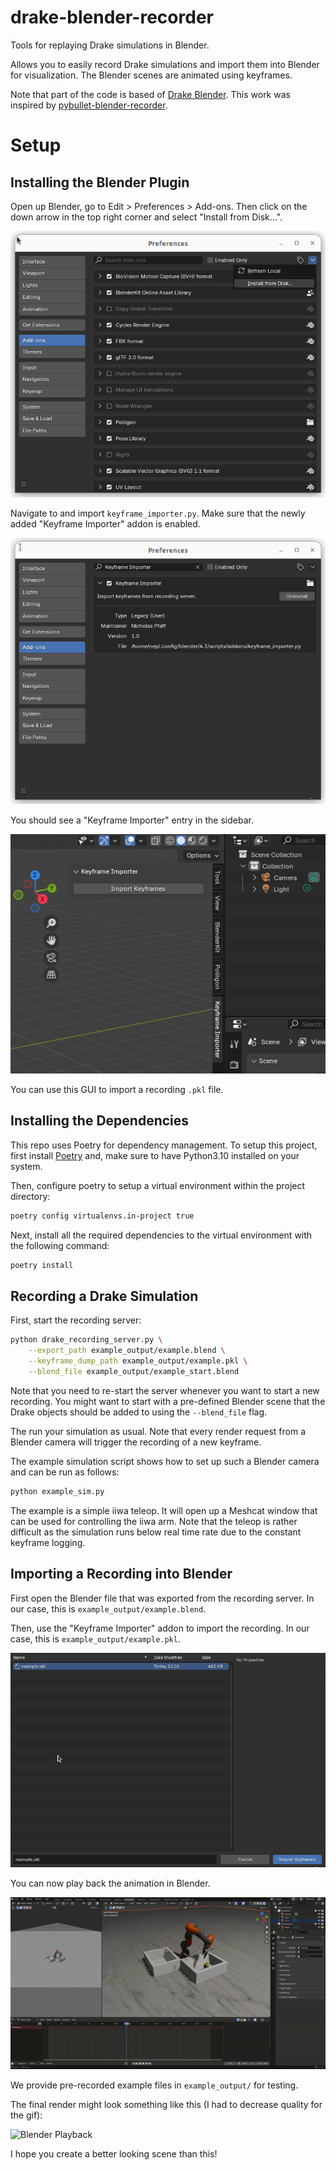 # drake-blender-recorder
Tools for replaying Drake simulations in Blender.

Allows you to easily record Drake simulations and import them into Blender for
visualization. The Blender scenes are animated using keyframes.

Note that part of the code is based of [Drake Blender](https://github.com/RobotLocomotion/drake-blender).
This work was inspired by [pybullet-blender-recorder](https://github.com/huy-ha/pybullet-blender-recorder).

# Setup

## Installing the Blender Plugin

Open up Blender, go to Edit > Preferences > Add-ons. Then click on the down arrow in
the top right corner and select "Install from Disk...".

![Blender Plugin Installation](media/blender_plugin_install.png)

Navigate to and import `keyframe_importer.py`. Make sure that the newly added
"Keyframe Importer" addon is enabled.

![Blender Addon Enabled](media/blender_plugin_enabled.png)

You should see a "Keyframe Importer" entry in the sidebar.

![Blender Sidebar](media/blender_sidebar.png)

You can use this GUI to import a recording `.pkl` file.

## Installing the Dependencies

This repo uses Poetry for dependency management. To setup this project, first install
[Poetry](https://python-poetry.org/docs/#installation) and, make sure to have Python3.10
installed on your system.

Then, configure poetry to setup a virtual environment within the project directory:
```bash
poetry config virtualenvs.in-project true
```

Next, install all the required dependencies to the virtual environment with the
following command:
```bash
poetry install
```

## Recording a Drake Simulation

First, start the recording server:

```bash
python drake_recording_server.py \
    --export_path example_output/example.blend \
    --keyframe_dump_path example_output/example.pkl \
    --blend_file example_output/example_start.blend
```
Note that you need to re-start the server whenever you want to start a new recording.
You might want to start with a pre-defined Blender scene that the Drake objects should
be added to using the `--blend_file` flag.

The run your simulation as usual. Note that every render request from a Blender camera
will trigger the recording of a new keyframe.

The example simulation script shows how to set up such a Blender camera and can be run
as follows:

```bash
python example_sim.py
```

The example is a simple iiwa teleop. It will open up a Meshcat window that can be used
for controlling the iiwa arm. Note that the teleop is rather difficult as the simulation
runs below real time rate due to the constant keyframe logging.

## Importing a Recording into Blender

First open the Blender file that was exported from the recording server. In our case,
this is `example_output/example.blend`.

Then, use the "Keyframe Importer" addon to import the recording. In our case, this is
`example_output/example.pkl`.

![Blender Import](media/blender_pkl_import.png)

You can now play back the animation in Blender.

![Blender Playback](media/blender_imported_keyframes.gif)

We provide pre-recorded example files in `example_output/` for testing.

The final render might look something like this (I had to decrease quality for the gif):

![Blender Playback](media/blender_playback.gif)

I hope you create a better looking scene than this!
